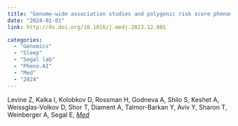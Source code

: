 ```yaml
---
title: "Genome-wide association studies and polygenic risk score phenome-wide association studies across complex phenotypes in the human phenotype project"
date: "2024-01-01"
link: http://dx.doi.org/10.1016/j.medj.2023.12.001

categories:
  - "Genomics"
  - "Sleep"
  - "Segal lab"
  - "Pheno.AI"
  - "Med"
  - "2024"
---
```


Levine Z, Kalka I, Kolobkov D, Rossman H, Godneva A, Shilo S, Keshet A, Weissglas-Volkov D, Shor T, Diament A, Talmor-Barkan Y, Aviv Y, Sharon T, Weinberger A, Segal E, [*Med*](http://dx.doi.org/10.1016/j.medj.2023.12.001)



